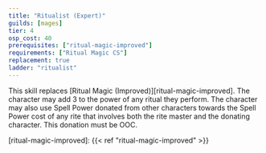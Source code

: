 ```yaml
---
title: "Ritualist (Expert)"
guilds: [mages]
tier: 4
osp_cost: 40
prerequisites: ["ritual-magic-improved"]
requirements: ["Ritual Magic CS"]
replacement: true
ladder: "ritualist"
---
```

This skill replaces [Ritual Magic (Improved)][ritual-magic-improved]. The character may add 3 to the power of any ritual they perform. The character may also use Spell Power donated from other characters towards the Spell Power cost of any rite that involves both the rite master and the donating character. This donation must be OOC.

[ritual-magic-improved]: {{< ref "ritual-magic-improved" >}}